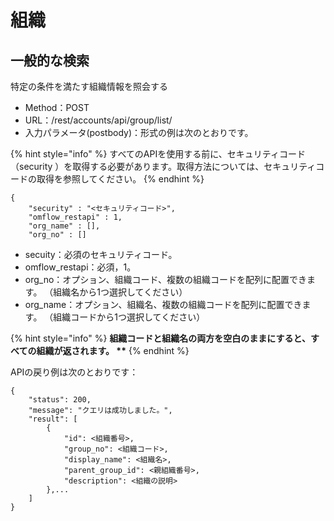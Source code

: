 # 組織

## 一般的な検索

特定の条件を満たす組織情報を照会する

* Method：POST
* URL：/rest/accounts/api/group/list/
* 入力パラメータ\(postbody\)：形式の例は次のとおりです。

{% hint style="info" %}
すべてのAPIを使用する前に、セキュリティコード（security ）を取得する必要があります。取得方法については、セキュリティコードの取得を参照してください。
{% endhint %}

```text
{
	"security" : "<セキュリティコード>",
	"omflow_restapi" : 1,
	"org_name" : [],
	"org_no" : []

```

* secuity：必須のセキュリティコード。
* omflow\_restapi：必須，1。
* org\_no：オプション、組織コード、複数の組織コードを配列に配置できます。 （組織名から1つ選択してください）
* org\_name：オプション、組織名、複数の組織コードを配列に配置できます。 （組織コードから1つ選択してください）

{% hint style="info" %}
**組織コードと組織名の両方を空白のままにすると、すべての組織が返されます。 \*\***
{% endhint %}

APIの戻り例は次のとおりです：

```text
{
    "status": 200,
    "message": "クエリは成功しました。",
    "result": [
        {
            "id": <組織番号>,
            "group_no": <組織コード>,
            "display_name": <組織名>,
            "parent_group_id": <親組織番号>,
            "description": <組織の説明>
        },...
    ]
}
```

